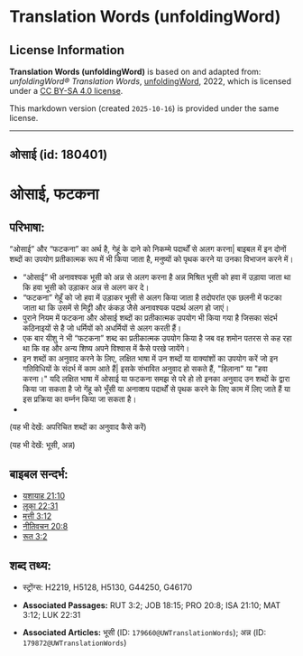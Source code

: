 # Translation Words (unfoldingWord)

## License Information

**Translation Words (unfoldingWord)** is based on and adapted from: _unfoldingWord® Translation Words_, [unfoldingWord](https://unfoldingword.org/utw), 2022, which is licensed under a [CC BY-SA 4.0 license](https://creativecommons.org/licenses/by-sa/4.0/legalcode.en).

This markdown version (created `2025-10-16`) is provided under the same license.



--------------------------------

## ओसाई (id: 180401)

ओसाई, फटकना
===========

परिभाषा:
--------

“ओसाई” और “फटकना” का अर्थ है, गेहूं के दाने को निकम्मे पदार्थों से अलग करना\| बाइबल में इन दोनों शब्दों का उपयोग प्रतीकात्मक रूप में भी किया जाता है, मनुष्यों को पृथक करने या उनका विभाजन करने में।

* “ओसाई” भी अनावश्यक भूसी को अन्न से अलग करना है अन्न मिश्रित भूसी को हवा में उड़ाया जाता था कि हवा भूसी को उड़ाकर अन्न से अलग कर दे।
* “फटकना” गेहूँ को जो हवा में उड़ाकर भूसी से अलग किया जाता है तदोपरांत एक छलनी में फटका जाता था कि उसमें से मिट्टी और कंकड़ जैसे अनावश्यक पदार्थ अलग हो जाएं।
* पुराने नियम में फटकना और ओसाई शब्दों का प्रतीकात्मक उपयोग भी किया गया है जिसका संदर्भ कठिनाइयों से है जो धर्मियों को अधर्मियों से अलग करती हैं।
* एक बार यीशु ने भी “फटकना” शब्द का प्रतीकात्मक उपयोग किया है जब वह शमोन पतरस से कह रहा था कि वह और अन्य शिष्य अपने विश्वास में कैसे परखे जायेंगे।
* इन शब्दों का अनुवाद करने के लिए, लक्षित भाषा में उन शब्दों या वाक्यांशों का उपयोग करें जो इन गतिविधियों के संदर्भ में काम आते हैं\| इसके संभावित अनुवाद हो सकते हैं, "हिलाना" या "हवा करना।" यदि लक्षित भाषा में ओसाई या फटकना समझ से परे हो तो इनका अनुवाद उन शब्दों के द्वारा किया जा सकता है जो गेंहू को भूँसी या अनाव्शय पदार्थों से पृथक करने के लिए काम में लिए जाते हैं या इस प्रक्रिया का वर्म्नन किया जा सकता है।
* 

(यह भी देखें: अपरिचित शब्दों का अनुवाद कैसे करें)

(यह भी देखें: भूसी, अन्न)

बाइबल सन्दर्भ:
--------------

* [यशायाह 21:10](https://ref.ly/Isa21:10)
* [लूका 22:31](https://ref.ly/Luke22:31)
* [मत्ती 3:12](https://ref.ly/Matt3:12)
* [नीतिवचन 20:8](https://ref.ly/Prov20:8)
* [रूत 3:2](https://ref.ly/Ruth3:2)

शब्द तथ्य:
----------

* स्ट्रोंग्स: H2219, H5128, H5130, G44250, G46170

* **Associated Passages:** RUT 3:2; JOB 18:15; PRO 20:8; ISA 21:10; MAT 3:12; LUK 22:31
* **Associated Articles:** भूसी (ID: `179660@UWTranslationWords`); अन्न (ID: `179872@UWTranslationWords`)

